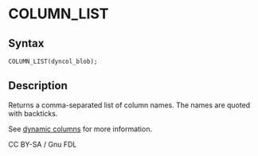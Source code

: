 # COLUMN\_LIST

## Syntax

```
COLUMN_LIST(dyncol_blob);
```

## Description

Returns a comma-separated list of column names. The names are quoted with backticks.

See [dynamic columns](../../../sql-structure/nosql/dynamic-columns.md) for more information.

CC BY-SA / Gnu FDL
